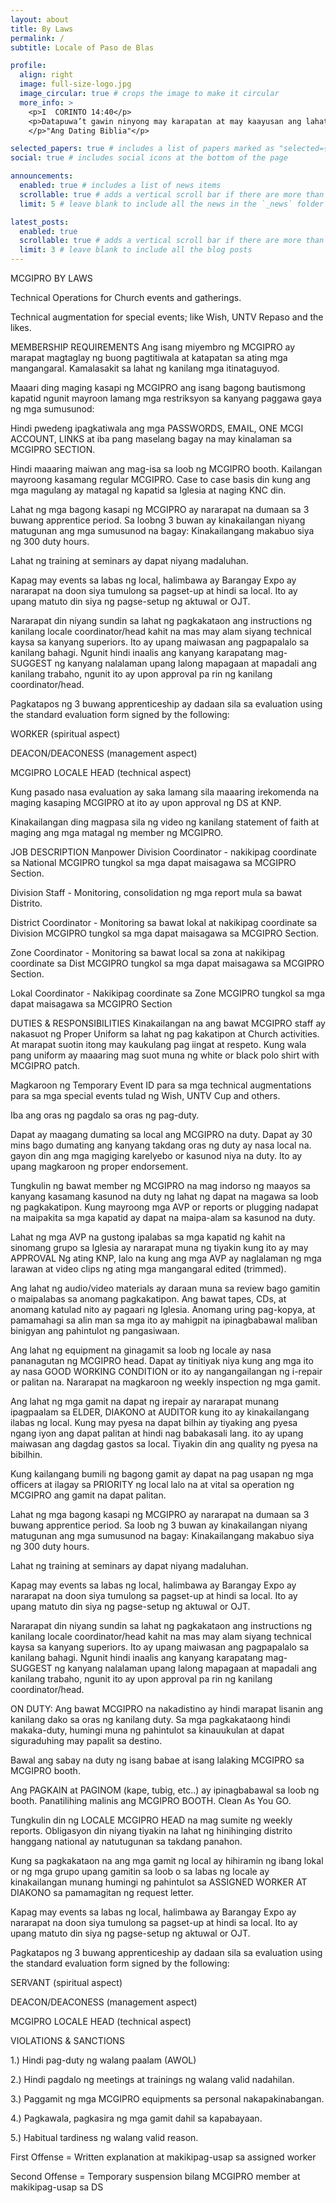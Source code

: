 ```yaml
---
layout: about
title: By Laws
permalink: /
subtitle: Locale of Paso de Blas

profile:
  align: right
  image: full-size-logo.jpg
  image_circular: true # crops the image to make it circular
  more_info: >
    <p>I  CORINTO 14:40</p>
    <p>Datapuwa’t gawin ninyong may karapatan at may kaayusan ang lahat ng mga bagay.</p>
    </p>"Ang Dating Biblia"</p>

selected_papers: true # includes a list of papers marked as "selected={true}"
social: true # includes social icons at the bottom of the page

announcements:
  enabled: true # includes a list of news items
  scrollable: true # adds a vertical scroll bar if there are more than 3 news items
  limit: 5 # leave blank to include all the news in the `_news` folder

latest_posts:
  enabled: true
  scrollable: true # adds a vertical scroll bar if there are more than 3 new posts items
  limit: 3 # leave blank to include all the blog posts
---
```




MCGIPRO BY LAWS

Technical Operations for Church events and gatherings.

Technical augmentation for special events; like Wish, UNTV Repaso and the likes.

MEMBERSHIP REQUIREMENTS
Ang isang miyembro ng MCGIPRO ay marapat magtaglay ng buong pagtitiwala at katapatan sa ating mga mangangaral.  Kamalasakit sa lahat ng kanilang mga itinataguyod.

Maaari ding maging kasapi ng MCGIPRO ang isang bagong bautismong kapatid ngunit mayroon lamang mga restriksyon sa kanyang paggawa gaya ng mga sumusunod:

Hindi pwedeng ipagkatiwala ang mga PASSWORDS, EMAIL, ONE MCGI ACCOUNT, LINKS at iba pang maselang bagay na may kinalaman sa MCGIPRO SECTION.

Hindi maaaring maiwan ang mag-isa sa loob ng MCGIPRO booth. Kailangan mayroong kasamang regular MCGIPRO. 
Case to case basis din kung ang mga magulang ay matagal ng kapatid sa Iglesia at naging KNC din.

Lahat ng mga bagong kasapi ng MCGIPRO ay nararapat na dumaan sa 3 buwang apprentice period. Sa loobng 3 buwan ay kinakailangan niyang matugunan ang mga sumusunod na bagay:
Kinakailangang makabuo siya ng 300 duty hours.

Lahat ng training at seminars ay dapat niyang madaluhan.

Kapag may events sa labas ng local, halimbawa ay Barangay Expo ay nararapat na doon siya tumulong sa pagset-up at hindi sa local. Ito ay upang matuto din siya ng pagse-setup ng aktuwal or OJT.

Nararapat din niyang sundin sa lahat ng pagkakataon ang instructions ng kanilang locale coordinator/head kahit na mas may alam siyang technical kaysa sa kanyang superiors. Ito ay upang maiwasan ang pagpapalalo sa kanilang bahagi. Ngunit hindi inaalis ang kanyang karapatang mag-SUGGEST ng kanyang nalalaman upang lalong mapagaan at mapadali ang kanilang trabaho, ngunit ito ay upon approval pa rin ng kanilang coordinator/head.

Pagkatapos ng 3 buwang apprenticeship ay dadaan sila sa evaluation using the standard evaluation form signed by the following:



WORKER (spiritual aspect)

DEACON/DEACONESS (management aspect)

MCGIPRO LOCALE HEAD (technical aspect)

Kung pasado nasa evaluation ay saka lamang sila maaaring irekomenda na maging kasaping MCGIPRO at ito ay upon approval ng DS at KNP.

Kinakailangan ding magpasa sila ng video ng kanilang statement of faith at maging ang mga matagal ng member ng MCGIPRO.



JOB DESCRIPTION
Manpower
Division Coordinator - nakikipag coordinate sa National MCGIPRO tungkol sa mga dapat maisagawa sa MCGIPRO Section.

Division Staff - Monitoring, consolidation ng mga report mula sa bawat Distrito.

District Coordinator - Monitoring sa bawat lokal at nakikipag coordinate sa Division MCGIPRO tungkol sa mga dapat maisagawa sa MCGIPRO Section.

Zone Coordinator - Monitoring sa bawat local sa zona at nakikipag coordinate sa Dist MCGIPRO tungkol sa mga dapat maisagawa sa MCGIPRO Section.

Lokal Coordinator - Nakikipag coordinate sa Zone MCGIPRO tungkol sa mga dapat maisagawa sa MCGIPRO Section



DUTIES & RESPONSIBILITIES
Kinakailangan na ang bawat MCGIPRO staff ay nakasuot ng Proper Uniform sa lahat ng pag kakatipon at Church activities. At marapat suotin itong may kaukulang pag iingat at respeto.
Kung wala pang uniform ay maaaring mag suot muna ng white or black polo shirt with MCGIPRO patch.

Magkaroon ng Temporary Event ID para sa mga technical augmentations para sa mga special events tulad ng Wish, UNTV Cup and others. 

Iba ang oras ng pagdalo sa oras ng pag-duty.

Dapat ay maagang dumating sa local ang MCGIPRO na duty. Dapat ay 30 mins bago dumating ang kanyang takdang oras ng duty ay nasa local na. gayon din ang mga magiging karelyebo or kasunod niya na duty. Ito ay upang magkaroon ng proper endorsement.

Tungkulin ng bawat member ng MCGIPRO na mag indorso ng maayos sa kanyang kasamang kasunod na duty ng lahat ng dapat na magawa sa loob ng pagkakatipon. Kung mayroong mga AVP or reports or plugging nadapat na maipakita sa mga kapatid ay dapat na maipa-alam sa kasunod na duty.

Lahat ng mga AVP na gustong ipalabas sa mga kapatid ng kahit na sinomang grupo sa Iglesia ay nararapat muna ng tiyakin kung ito ay may APPROVAL Ng ating KNP, lalo na kung ang mga AVP ay naglalaman ng mga larawan at video clips ng ating mga mangangaral edited (trimmed).

Ang lahat ng audio/video materials ay daraan muna sa review bago gamitin o maipalabas sa anomang pagkakatipon. Ang bawat tapes, CDs, at anomang katulad nito ay pagaari ng Iglesia. Anomang uring pag-kopya, at pamamahagi sa alin man sa mga ito ay mahigpit na ipinagbabawal maliban binigyan ang pahintulot ng pangasiwaan.

Ang lahat ng equipment na ginagamit sa loob ng locale ay nasa pananagutan ng MCGIPRO head. Dapat ay tinitiyak niya kung ang mga ito ay nasa GOOD WORKING CONDITION or ito ay nangangailangan ng i-repair or palitan na. Nararapat na magkaroon ng weekly inspection ng mga gamit. 

Ang lahat ng mga gamit na dapat ng irepair ay nararapat munang ipagpaalam sa ELDER, DIAKONO at AUDITOR kung ito ay kinakailangang ilabas ng local. Kung may pyesa na dapat bilhin ay tiyaking ang pyesa ngang iyon ang dapat palitan at hindi nag babakasali lang. ito ay upang maiwasan ang dagdag gastos sa local. Tiyakin din ang quality ng pyesa na bibilhin.

Kung kailangang bumili ng bagong gamit ay dapat na pag usapan ng mga officers at ilagay sa PRIORITY ng local lalo na at vital sa operation ng MCGIPRO  ang gamit na dapat palitan.

Lahat ng mga bagong kasapi ng MCGIPRO ay nararapat na dumaan sa 3 buwang apprentice period. Sa loob ng 3 buwan ay kinakailangan niyang matugunan ang mga sumusunod na bagay:
Kinakailangang makabuo siya ng 300 duty hours.

Lahat ng training at seminars ay dapat niyang madaluhan.

Kapag may events sa labas ng local, halimbawa ay Barangay Expo ay nararapat na doon siya tumulong sa pagset-up at hindi sa local. Ito ay upang matuto din siya ng pagse-setup ng aktuwal or OJT.

Nararapat din niyang sundin sa lahat ng pagkakataon ang instructions ng kanilang locale coordinator/head kahit na mas may alam siyang technical kaysa sa kanyang superiors. Ito ay upang maiwasan ang pagpapalalo sa kanilang bahagi. Ngunit hindi inaalis ang kanyang karapatang mag-SUGGEST ng kanyang nalalaman upang lalong mapagaan at mapadali ang kanilang trabaho, ngunit ito ay upon approval pa rin ng kanilang coordinator/head.

ON DUTY: Ang bawat MCGIPRO na nakadistino ay hindi marapat lisanin ang kanilang dako sa oras ng kanilang duty. Sa mga pagkakataong hindi makaka-duty, humingi muna ng pahintulot sa kinauukulan at dapat siguraduhing may papalit sa destino.

Bawal ang sabay na duty ng isang babae at isang lalaking MCGIPRO sa MCGIPRO booth.




Ang PAGKAIN at PAGINOM (kape, tubig, etc..) ay ipinagbabawal sa loob ng booth.
Panatilihing malinis ang MCGIPRO BOOTH. Clean As You GO.

Tungkulin din ng LOCALE MCGIPRO HEAD na mag sumite ng weekly reports. Obligasyon din niyang tiyakin na lahat ng hinihinging distrito hanggang national ay natutugunan sa takdang panahon.

Kung sa pagkakataon na ang mga gamit ng local ay hihiramin ng ibang lokal or ng mga grupo upang gamitin sa loob o sa labas ng locale ay kinakailangan munang humingi ng pahintulot sa ASSIGNED WORKER AT DIAKONO sa pamamagitan ng request letter.

Kapag may events sa labas ng local, halimbawa ay Barangay Expo ay nararapat na doon siya tumulong sa pagset-up at hindi sa local. Ito ay upang matuto din siya ng pagse-setup ng aktuwal or OJT.


Pagkatapos ng 3 buwang apprenticeship ay dadaan sila sa evaluation using the standard evaluation form signed by the following:

SERVANT (spiritual aspect)

DEACON/DEACONESS (management aspect)

MCGIPRO LOCALE HEAD (technical aspect)





VIOLATIONS & SANCTIONS

1.) Hindi pag-duty ng walang paalam (AWOL)

2.) Hindi pagdalo ng meetings at trainings ng walang valid nadahilan.

3.) Paggamit ng mga MCGIPRO equipments sa personal nakapakinabangan.

4.) Pagkawala, pagkasira ng mga gamit dahil sa kapabayaan.

5.) Habitual tardiness ng walang valid reason.

First Offense = Written explanation at makikipag-usap sa assigned worker

Second Offense = Temporary suspension bilang MCGIPRO member at makikipag-usap sa DS

